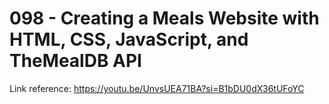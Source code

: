 # 098 - Creating a Meals Website with HTML, CSS, JavaScript, and TheMealDB API

Link reference: https://youtu.be/UnvsUEA71BA?si=B1bDU0dX36tUFoYC
